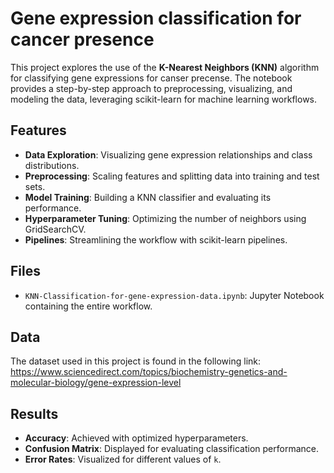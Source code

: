 
# Gene expression classification for cancer presence

This project explores the use of the **K-Nearest Neighbors (KNN)** algorithm for classifying gene expressions for canser precense. 
The notebook provides a step-by-step approach to preprocessing, visualizing, and modeling the data, leveraging scikit-learn for machine learning workflows.

## Features
- **Data Exploration**: Visualizing gene expression relationships and class distributions.
- **Preprocessing**: Scaling features and splitting data into training and test sets.
- **Model Training**: Building a KNN classifier and evaluating its performance.
- **Hyperparameter Tuning**: Optimizing the number of neighbors using GridSearchCV.
- **Pipelines**: Streamlining the workflow with scikit-learn pipelines.

## Files
- `KNN-Classification-for-gene-expression-data.ipynb`: Jupyter Notebook containing the entire workflow.


## Data
The dataset used in this project is found in the following link: https://www.sciencedirect.com/topics/biochemistry-genetics-and-molecular-biology/gene-expression-level

## Results
- **Accuracy**: Achieved with optimized hyperparameters.
- **Confusion Matrix**: Displayed for evaluating classification performance.
- **Error Rates**: Visualized for different values of `k`.

